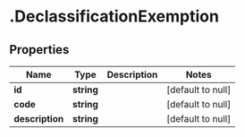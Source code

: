 # .DeclassificationExemption

## Properties
Name | Type | Description | Notes
------------ | ------------- | ------------- | -------------
**id** | **string** |  | [default to null]
**code** | **string** |  | [default to null]
**description** | **string** |  | [default to null]


